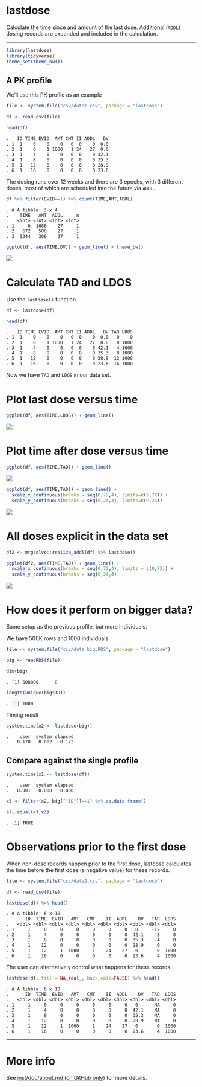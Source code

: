 
# lastdose

Calculate the time since and amount of the last dose. Additional
(`ADDL`) dosing records are expanded and included in the calculation.

<hr>

``` r
library(lastdose)
library(tidyverse)
theme_set(theme_bw())
```

## A PK profile

We’ll use this PK profile as an example

``` r
file <- system.file("csv/data1.csv", package = "lastdose")

df <- read.csv(file) 

head(df)
```

    .   ID TIME EVID  AMT CMT II ADDL   DV
    . 1  1    0    0    0   0  0    0  0.0
    . 2  1    0    1 1000   1 24   27  0.0
    . 3  1    4    0    0   0  0    0 42.1
    . 4  1    8    0    0   0  0    0 35.3
    . 5  1   12    0    0   0  0    0 28.9
    . 6  1   16    0    0   0  0    0 23.6

The dosing runs over 12 weeks and there are 3 epochs, with 3 different
doses, most of which are scheduled into the future via `ADDL`.

``` r
df %>% filter(EVID==1) %>% count(TIME,AMT,ADDL)
```

    . # A tibble: 3 x 4
    .    TIME   AMT  ADDL     n
    .   <int> <int> <int> <int>
    . 1     0  1000    27     1
    . 2   672   500    27     1
    . 3  1344   300    27     1

``` r
ggplot(df, aes(TIME,DV)) + geom_line() + theme_bw()
```

![](man/figures/readme-unnamed-chunk-4-1.png)<!-- -->

# Calculate TAD and LDOS

Use the `lastdose()` function

``` r
df <- lastdose(df)

head(df)
```

    .   ID TIME EVID  AMT CMT II ADDL   DV TAD LDOS
    . 1  1    0    0    0   0  0    0  0.0   0    0
    . 2  1    0    1 1000   1 24   27  0.0   0 1000
    . 3  1    4    0    0   0  0    0 42.1   4 1000
    . 4  1    8    0    0   0  0    0 35.3   8 1000
    . 5  1   12    0    0   0  0    0 28.9  12 1000
    . 6  1   16    0    0   0  0    0 23.6  16 1000

Now we have `TAD` and `LDOS` in our data set.

# Plot last dose versus time

``` r
ggplot(df, aes(TIME,LDOS)) + geom_line()
```

![](man/figures/readme-unnamed-chunk-6-1.png)<!-- -->

# Plot time after dose versus time

``` r
ggplot(df, aes(TIME,TAD)) + geom_line()
```

![](man/figures/readme-unnamed-chunk-7-1.png)<!-- -->

``` r
ggplot(df, aes(TIME,TAD)) + geom_line() + 
  scale_x_continuous(breaks = seq(0,72,4), limits=c(0,72)) + 
  scale_y_continuous(breaks = seq(0,24,4), limits=c(0,24)) 
```

![](man/figures/readme-unnamed-chunk-7-2.png)<!-- -->

# All doses explicit in the data set

``` r
df2 <- mrgsolve::realize_addl(df) %>% lastdose()

ggplot(df2, aes(TIME,TAD)) + geom_line() + 
  scale_x_continuous(breaks = seq(0,72,4), limits = c(0,72)) + 
  scale_y_continuous(breaks = seq(0,24,4))
```

![](man/figures/readme-unnamed-chunk-8-1.png)<!-- -->

# How does it perform on bigger data?

Same setup as the previous profile, but more individuals.

We have 500K rows and 1000 individuals

``` r
file <- system.file("csv/data_big.RDS", package = "lastdose")

big <- readRDS(file)

dim(big)
```

    . [1] 508000      8

``` r
length(unique(big$ID))
```

    . [1] 1000

Timing result

``` r
system.time(x2 <- lastdose(big))
```

    .    user  system elapsed 
    .   0.170   0.002   0.172

## Compare against the single profile

``` r
system.time(x1 <- lastdose(df))
```

    .    user  system elapsed 
    .   0.001   0.000   0.000

``` r
x3 <- filter(x2, big[["ID"]]==1) %>% as.data.frame()

all.equal(x1,x3)
```

    . [1] TRUE

# Observations prior to the first dose

When non-dose records happen prior to the first dose, lastdose
calculates the time before the first dose (a negative value) for these
records.

``` r
file <- system.file("csv/data2.csv", package = "lastdose")

df <- read_csv(file)

lastdose(df) %>% head()
```

    . # A tibble: 6 x 10
    .      ID  TIME  EVID   AMT   CMT    II  ADDL    DV   TAD  LDOS
    .   <dbl> <dbl> <dbl> <dbl> <dbl> <dbl> <dbl> <dbl> <dbl> <dbl>
    . 1     1     0     0     0     0     0     0   0     -12     0
    . 2     1     4     0     0     0     0     0  42.1    -8     0
    . 3     1     8     0     0     0     0     0  35.3    -4     0
    . 4     1    12     0     0     0     0     0  28.9     0     0
    . 5     1    12     1  1000     1    24    27   0       0  1000
    . 6     1    16     0     0     0     0     0  23.6     4  1000

The user can alternatively control what happens for these records

``` r
lastdose(df, fill = NA_real_, back_calc=FALSE) %>% head()
```

    . # A tibble: 6 x 10
    .      ID  TIME  EVID   AMT   CMT    II  ADDL    DV   TAD  LDOS
    .   <dbl> <dbl> <dbl> <dbl> <dbl> <dbl> <dbl> <dbl> <dbl> <dbl>
    . 1     1     0     0     0     0     0     0   0      NA     0
    . 2     1     4     0     0     0     0     0  42.1    NA     0
    . 3     1     8     0     0     0     0     0  35.3    NA     0
    . 4     1    12     0     0     0     0     0  28.9    NA     0
    . 5     1    12     1  1000     1    24    27   0       0  1000
    . 6     1    16     0     0     0     0     0  23.6     4  1000

<hr>

# More info

See [inst/doc/about.md (on GitHub only)](inst/doc/about.md) for more
details.
